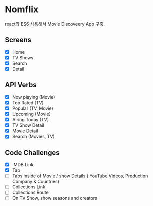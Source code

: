 # Nomflix

react와 ES6 사용해서 Movie Discoveery App 구축.

## Screens

- [x] Home
- [x] TV Shows
- [x] Search
- [x] Detail

## API Verbs

- [x] Now playing (Movie)
- [x] Top Rated (TV)
- [x] Popular (TV, Movie)
- [x] Upcoming (Movie)
- [x] Airing Today (TV)
- [x] TV Show Detail
- [x] Movie Detail
- [x] Search (Movies, TV)

## Code Challenges

- [x] IMDB Link
- [x] Tab
- [ ] Tabs inside of Movie / show Details ( YouTube Videos, Production Company &
      Countries)
- [ ] Collections Link
- [ ] Collections Route
- [ ] On TV Show, show seasons and creators
